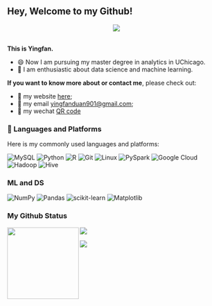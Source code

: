 ## Hey, Welcome to my Github!

<!-- pic -->
<div align="center" ><img order-radius="100px" src="https://cdn.jsdelivr.net/gh/sun0225SUN/photos/images/202108300019556.gif"/></div>
<br>


**This is Yingfan.**
- 😄 Now I am pursuing my master degree in analytics in UChicago. 
- 🤔 I am enthusiastic about data science and machine learning. 

**If you want to know more about or contact me**, please check out: 
- 🧡 my website [here](https://yingfan-duan.github.io/);
- 💛 my email [yingfanduan901@gmail.com](mailto:yingfanduan901@gmail.com);
- 💚 my wechat [QR code](wechat.jpg)


### **🧰 Languages and Platforms**

Here is my commonly used languages and platforms:

![MySQL](https://img.shields.io/badge/mysql-%2300f.svg?style=for-the-badge&logo=mysql&logoColor=white)
![Python](https://img.shields.io/badge/-Python-pink?style=for-the-badge&logo=Python)
![R](https://img.shields.io/badge/r-%23276DC3.svg?style=for-the-badge&logo=r&logoColor=white)
![Git](https://img.shields.io/badge/git-%23F05033.svg?style=for-the-badge&logo=git&logoColor=white)
![Linux](https://img.shields.io/badge/Linux-FCC624.svg?style=for-the-badge&logo=linux&logoColor=black)
![PySpark](https://img.shields.io/badge/PySpark-blue.svg?style=for-the-badge)
![Google Cloud](https://img.shields.io/badge/GoogleCloud-%234285F4.svg?style=for-the-badge&logo=google-cloud&logoColor=white)
![Hadoop](https://img.shields.io/badge/Hadoop-orange.svg?style=for-the-badge)
![Hive](https://img.shields.io/badge/Hive-blue.svg?style=for-the-badge)


### ML and DS
![NumPy](https://img.shields.io/badge/numpy-%23013243.svg?style=for-the-badge&logo=numpy&logoColor=white)
![Pandas](https://img.shields.io/badge/pandas-%23150458.svg?style=for-the-badge&logo=pandas&logoColor=white)
![scikit-learn](https://img.shields.io/badge/scikit--learn-%23F7931E.svg?style=for-the-badge&logo=scikit-learn&logoColor=white)
![Matplotlib](https://img.shields.io/badge/Matplotlib-blue.svg?style=for-the-badge)

### My Github Status

<div>
    <img height="165" align="left" src="https://github-readme-stats.vercel.app/api?username=Yingfan-Duan&theme=flag-india&show_icons=true" />
    <img src="https://github-readme-stats.vercel.app/api/top-langs/?username=Yingfan-Duan&hide=html,css,less,ruby,javascript&theme=graywhite&langs_count=6" />
</div>

![](https://raw.githubusercontent.com/Yingfan-Duan/Yingfan-Duan/main/assets/github-contribution-grid-snake.svg)
